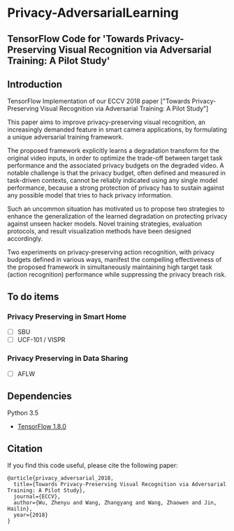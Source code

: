 # Privacy-AdversarialLearning
## TensorFlow Code for 'Towards Privacy-Preserving Visual Recognition via Adversarial Training: A Pilot Study'

## Introduction

TensorFlow Implementation of our ECCV 2018 paper ["Towards Privacy-Preserving Visual Recognition via Adversarial Training: A Pilot Study"]

This paper aims to improve privacy-preserving visual recognition, an increasingly demanded feature in smart camera applications, by formulating a unique adversarial training framework. 

The proposed framework explicitly learns a degradation transform for the original video inputs, in order to optimize the trade-off between target task performance and the associated privacy budgets on the degraded video. A notable challenge is that the privacy budget, often defined and measured in task-driven contexts, cannot be reliably indicated using any single model performance, because a strong protection of privacy has to sustain against any possible model that tries to hack privacy information. 

Such an uncommon situation has motivated us to propose two strategies to enhance the generalization of the learned degradation on protecting privacy against unseen hacker models. Novel training strategies, evaluation protocols, and result visualization methods have been designed accordingly. 

Two experiments on privacy-preserving action recognition, with privacy budgets defined in various ways, manifest the compelling effectiveness of the proposed framework in simultaneously maintaining high target task (action recognition) performance while suppressing the privacy breach risk.

## To do items

### Privacy Preserving in Smart Home

- [ ] SBU
- [ ] UCF-101 / VISPR

### Privacy Preserving in Data Sharing

- [ ] AFLW

## Dependencies

Python 3.5
* [TensorFlow 1.8.0](https://www.tensorflow.org/)

## Citation

If you find this code useful, please cite the following paper:

    @article{privacy_adversarial_2018, 
      title={Towards Privacy-Preserving Visual Recognition via Adversarial Training: A Pilot Study}, 
      journal={ECCV}, 
      author={Wu, Zhenyu and Wang, Zhangyang and Wang, Zhaowen and Jin, Hailin}, 
      year={2018}
    }
